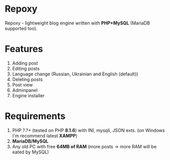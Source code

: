 # Repoxy
Repoxy - lightweight blog engine written with **PHP+MySQL** (MariaDB supported too).

# Features
1. Adding post
2. Editing posts
3. Language change (Russian, Ukrainian and English (default))
4. Deleting posts
5. Post view
6. Adminpanel
7. Engine installer

# Requirements
1. PHP ?.?+ (tested on PHP **8.1.6**) with INI, mysqli, JSON exts. (on Windows I'm recommend latest **XAMPP**)
2. **MariaDB/MySQL**
3. Any old PC with free **64MB of RAM** (more posts -> more RAM will be eated by MySQL)
